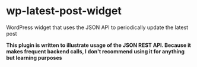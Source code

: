 wp-latest-post-widget
=====================

WordPress widget that uses the JSON API to periodically update the latest post

**This plugin is written to illustrate usage of the JSON REST API. Because it makes frequent backend calls, I don't recommend using it for anything but learning purposes**
